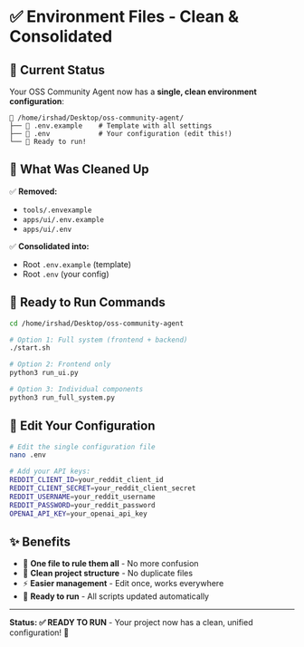# ✅ Environment Files - Clean & Consolidated

## 🎯 **Current Status**

Your OSS Community Agent now has a **single, clean environment configuration**:

```
📁 /home/irshad/Desktop/oss-community-agent/
├── 📄 .env.example    # Template with all settings
├── 📄 .env            # Your configuration (edit this!)
└── 🚀 Ready to run!
```

## 🧹 **What Was Cleaned Up**

✅ **Removed:**
- `tools/.envexample` 
- `apps/ui/.env.example`
- `apps/ui/.env`

✅ **Consolidated into:**
- Root `.env.example` (template)
- Root `.env` (your config)

## 🚀 **Ready to Run Commands**

```bash
cd /home/irshad/Desktop/oss-community-agent

# Option 1: Full system (frontend + backend)
./start.sh

# Option 2: Frontend only
python3 run_ui.py

# Option 3: Individual components
python3 run_full_system.py
```

## 🔧 **Edit Your Configuration**

```bash
# Edit the single configuration file
nano .env

# Add your API keys:
REDDIT_CLIENT_ID=your_reddit_client_id
REDDIT_CLIENT_SECRET=your_reddit_client_secret
REDDIT_USERNAME=your_reddit_username
REDDIT_PASSWORD=your_reddit_password
OPENAI_API_KEY=your_openai_api_key
```

## ✨ **Benefits**

- 🎯 **One file to rule them all** - No more confusion
- 🧹 **Clean project structure** - No duplicate files  
- ⚡ **Easier management** - Edit once, works everywhere
- 🚀 **Ready to run** - All scripts updated automatically

---

**Status: ✅ READY TO RUN** - Your project now has a clean, unified configuration! 🎉
